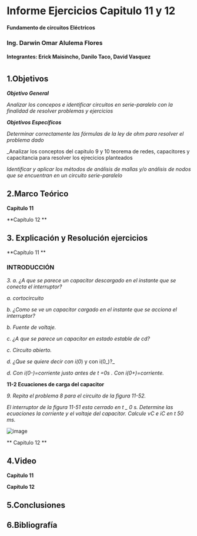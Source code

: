
##

# Informe Ejercicios Capitulo 11 y 12
#### Fundamento de circuitos Eléctricos 
### Ing. Darwin Omar Alulema Flores

#### Integrantes: Erick Maisincho, Danilo Taco, David Vasquez

#

## 1.Objetivos
***Objetivo General***

_Analizar los concepos e identificar circuitos en serie-paralelo con la finalidad de resolver problemas y ejercicios_

***Objetivos Específicos***

_Determinar correctamente las fórmulas de la ley de ohm para resolver el problema dado_

_Analizar los conceptos del capitulo 9 y 10 teorema de redes, capacitores y capacitancia para resolver los ejrecicios planteados

_Identificar y aplicar los métodos de análisis de mallas y/o análisis de nodos que se encuentran en un circuito serie-paralelo_

## 2.Marco Teórico

**Capítulo 11**

**Capítulo 12 **

## 3. Explicación y Resolución ejercicios

**Capítulo 11 **

### INTRODUCCIÓN

_3. a. ¿A que se parece un capacitor descargado en el instante que se conecta el interruptor?_

_a. cortocircuito_

_b. ¿Como se ve un capacitor cargado en el instante que se acciona el interruptor?_

_b. Fuente de voltaje._

_c. ¿A que se parece un capacitor en estado estable de cd?_

_c. Circuito abierto._

_d. ¿Que se quiere decir con i(0_) y con i(0_)?_

_d. Con i(0-)=corriente justo antes de t =0s . Con i(0+)=corriente._

**11-2 Ecuaciones de carga del capacitor**

_9. Repita el problema 8 para el circuito de la figura 11-52._

_El interruptor de la figura 11-51 esta cerrado en t _ 0 s. Determine las ecuaciones la corriente y el voltaje del capacitor. Calcule vC e iC en t 50 ms._

![image](https://user-images.githubusercontent.com/85728185/127660167-e0a99071-5c66-4a42-8d6c-5e5c790ca7fb.png)

** Capitulo 12 **

## 4.Video

**Capítulo 11**



**Capítulo 12**


## 5.Conclusiones


## 6.Bibliografía 
